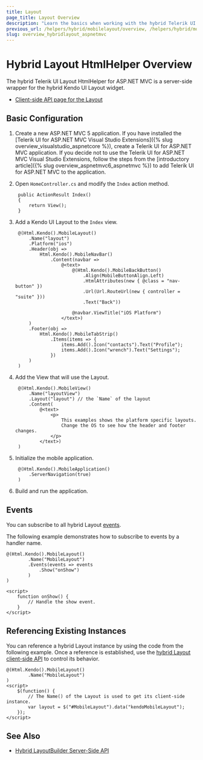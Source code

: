 ```yaml
---
title: Layout
page_title: Layout Overview
description: "Learn the basics when working with the hybrid Telerik UI Layout HtmlHelper for ASP.NET MVC."
previous_url: /helpers/hybrid/mobilelayout/overview, /helpers/hybrid/mobilelayout
slug: overview_hybridlayout_aspnetmvc
---
```


# Hybrid Layout HtmlHelper Overview

The hybrid Telerik UI Layout HtmlHelper for ASP.NET MVC is a server-side wrapper for the hybrid Kendo UI Layout widget.

* [Client-side API page for the Layout](https://docs.telerik.com/kendo-ui/api/javascript/mobile/ui/layout)

## Basic Configuration

1. Create a new ASP.NET MVC 5 application. If you have installed the [Telerik UI for ASP.NET MVC Visual Studio Extensions]({% slug overview_visualstudio_aspnetcore %}), create a Telerik UI for ASP.NET MVC application. If you decide not to use the Telerik UI for ASP.NET MVC Visual Studio Extensions, follow the steps from the [introductory article]({% slug overview_aspnetmvc6_aspnetmvc %}) to add Telerik UI for ASP.NET MVC to the application.
1. Open `HomeController.cs` and modify the `Index` action method.

        public ActionResult Index()
        {
            return View();
        }

1. Add a Kendo UI Layout to the `Index` view.

        @(Html.Kendo().MobileLayout()
            .Name("layout")
            .Platform("ios")
            .Header(obj =>
                Html.Kendo().MobileNavBar()
                    .Content(navbar =>
                        @<text>
                            @(Html.Kendo().MobileBackButton()
                                .Align(MobileButtonAlign.Left)
                                .HtmlAttributes(new { @class = "nav-button" })
                                .Url(Url.RouteUrl(new { controller = "suite" }))
                                .Text("Back"))

                            @navbar.ViewTitle("iOS Platform")
                        </text>)
            )
            .Footer(obj =>
                Html.Kendo().MobileTabStrip()
                    .Items(items => {
                        items.Add().Icon("contacts").Text("Profile");
                        items.Add().Icon("wrench").Text("Settings");
                    })
            )
        )

1. Add the View that will use the Layout.

        @(Html.Kendo().MobileView()
            .Name("layoutView")
            .Layout("layout") // the `Name` of the layout
            .Content(
                @<text>
                    <p>
                        This examples shows the platform specific layouts.
                        Change the OS to see how the header and footer changes.
                    </p>
                </text>)
        )

1. Initialize the mobile application.

        @(Html.Kendo().MobileApplication()
            .ServerNavigation(true)
        )

1. Build and run the application.

## Events

You can subscribe to all hybrid Layout [events](https://docs.telerik.com/kendo-ui/api/javascript/mobile/ui/layout#events).

The following example demonstrates how to subscribe to events by a handler name.

    @(Html.Kendo().MobileLayout()
            .Name("MobileLayout")
            .Events(events => events
                .Show("onShow")
            )
    )

    <script>
        function onShow() {
            // Handle the show event.
        }
    </script>

## Referencing Existing Instances

You can reference a hybrid Layout instance by using the code from the following example. Once a reference is established, use the [hybrid Layout client-side API](https://docs.telerik.com/kendo-ui/api/javascript/mobile/ui/layout) to control its behavior.

    @(Html.Kendo().MobileLayout()
            .Name("MobileLayout")
    )
    <script>
        $(function() {
            // The Name() of the Layout is used to get its client-side instance.
            var layout = $("#MobileLayout").data("kendoMobileLayout");
        });
    </script>

## See Also

* [Hybrid LayoutBuilder Server-Side API](https://docs.telerik.com/aspnet-mvc/api/Kendo.Mvc.UI.Fluent/MobileLayoutBuilder)
